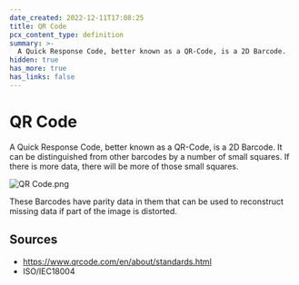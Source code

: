 ```yaml
---
date_created: 2022-12-11T17:08:25
title: QR Code
pcx_content_type: definition
summary: >-
  A Quick Response Code, better known as a QR-Code, is a 2D Barcode.
hidden: true
has_more: true
has_links: false
---
```


# QR Code

A Quick Response Code, better known as a QR-Code, is a 2D Barcode. It can be distinguished from other barcodes by a number of small squares. If there is more data, there will be more of those small squares.

![QR Code.png](/fundamentals/design-and-architecture/standards-based/data-standards/static/qr-code.png)

These Barcodes have parity data in them that can be used to reconstruct missing data if part of the image is distorted.

## Sources

- https://www.qrcode.com/en/about/standards.html
- ISO/IEC18004
